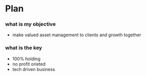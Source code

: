 # Plan

### what is my objective
- make valued asset management to clients and growth together


### what is the key
- 100% holding
- no profit orieted
- tech driven business
